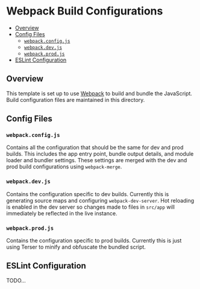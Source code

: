 # Webpack Build Configurations

- [Overview](#overview)
- [Config Files](#config-files)
  - [`webpack.config.js`](#webpackconfigjs)
  - [`webpack.dev.js`](#webpackdevjs)
  - [`webpack.prod.js`](#webpackprodjs)
- [ESLint Configuration](#eslint-configuration)

## Overview

This template is set up to use [Webpack](https://webpack.js.org/) to build and bundle the JavaScript. Build configuration files are maintained in this directory.

## Config Files

### `webpack.config.js`

Contains all the configuration that should be the same for dev and prod builds. This includes the app entry point, bundle output details, and module loader and bundler settings. These settings are merged with the dev and prod build configurations using `webpack-merge`.

### `webpack.dev.js`

Contains the configuration specific to dev builds. Currently this is generating source maps and configuring `webpack-dev-server`. Hot reloading is enabled in the dev server so changes made to files in `src/app` will immediately be reflected in the live instance.

### `webpack.prod.js`

Contains the configuration specific to prod builds. Currently this is just using Terser to minify and obfuscate the bundled script.

## ESLint Configuration

TODO...
